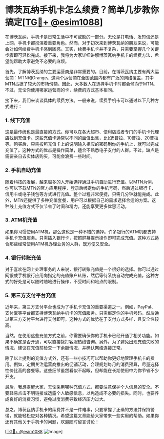 # 博茨瓦纳手机卡怎么续费？简单几步教你搞定[[TG💪+ @esim1088](https://t.me/s/esim1088)]

在博茨瓦纳，手机卡是日常生活中不可或缺的一部分。无论是打电话、发短信还是上网，手机卡都扮演着重要角色。然而，对于初次来到博茨瓦纳的朋友来说，可能会对如何续费手机卡感到困惑。其实，续费手机卡并不复杂，只需要掌握几个关键步骤即可轻松完成。接下来，我将为大家详细讲解博茨瓦纳手机卡的续费方法，希望能帮助大家避免不必要的麻烦。

首先，了解博茨瓦纳的主要运营商是非常重要的。目前，在博茨瓦纳主要有两大运营商：MTN和Orange。这两个运营商在全国范围内都有广泛的网络覆盖，其中MTN占据了较大的市场份额。因此，大多数人在选择手机卡时都会倾向于MTN。不过，无论你使用哪家运营商的卡，续费的方式基本相同。

接下来，我们来谈谈具体的续费方法。一般来说，续费手机卡可以通过以下几种方式进行：

### 1. 线下充值

这是最传统也是最直接的方式。你可以在各大超市、便利店或者专门的手机卡代理店找到充值卡。这些充值卡通常以不同的面值出售，比如5普拉、10普拉、20普拉等。购买后，只需按照充值卡上的说明输入相应的密码到你的手机上，就可以完成充值了。这种方式的优点是操作简单，适合不熟悉电子支付的人群。不过，缺点是需要亲自去实体店购买，可能会浪费一些时间。

### 2. 手机自助充值

随着科技的发展，越来越多的人开始选择通过手机自助进行充值。以MTN为例，你可以下载MTN的官方应用程序，登录后绑定你的手机号码，然后通过银行卡、信用卡或电子钱包等方式进行充值。整个过程非常便捷，只需几分钟就能完成。此外，MTN还提供了多种充值套餐，用户可以根据自己的需求选择合适的方案。这种线上充值方式不仅节省了时间和精力，还能享受更多优惠活动。

### 3. ATM机充值

如果你习惯使用ATM机，那么这也是一种不错的选择。许多银行的ATM机都支持手机卡充值服务。只需插入银行卡，按照屏幕提示操作即可完成充值。这种方式适合那些经常使用ATM机办理业务的人群，既方便又安全。

### 4. 银行转账充值

对于喜欢在网上处理事务的人来说，银行转账充值是一个很好的选择。你可以通过网银或手机银行应用向指定的充值账户转账，然后等待系统自动完成充值。这种方式的好处是可以随时随地进行操作，不受时间和地点的限制。

### 5. 第三方支付平台充值

近年来，第三方支付平台也成为了手机卡充值的重要渠道之一。例如，PayPal、支付宝等平台都支持博茨瓦纳手机卡的充值服务。只需绑定你的手机号码，然后通过第三方支付平台进行支付即可。这种方式的优势在于支付方式多样，且安全性较高。

当然，在使用这些充值方式之前，你需要确保你的手机卡已经开通了相关功能。如果不确定是否开通，可以直接拨打客服热线咨询。另外，为了避免出现充值失败的情况，建议在充值前检查一下余额情况，并确认网络连接正常。

除了以上提到的充值方式外，还有一些小技巧可以帮助你更好地管理手机卡的费用。例如，定期关注运营商推出的促销活动，合理规划每月的消费预算，尽量选择性价比高的套餐等。这些细节虽然看似不起眼，但却能在长期使用中为你节省不少开支。

最后，我想提醒大家，无论采用哪种充值方式，都要注意保护个人信息的安全。不要轻易点击不明链接或透露个人敏感信息，以免造成不必要的损失。同时，也要养成良好的消费习惯，避免过度消费导致经济压力过大。

总之，博茨瓦纳手机卡的续费并不是一件难事，只要掌握了正确的方法并保持警惕，就能轻松应对各种情况。希望这篇文章能给大家带来一些实用的帮助。如果你还有其他关于手机卡的问题，欢迎随时留言讨论！

[[TG💪+ @esim1088](https://t.me/s/esim1088) ![Image](https://i.postimg.cc/4NQfJmqS/Snipaste-2025-05-13-00-14-12.png)]
